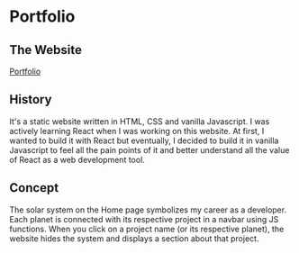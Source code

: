 # Portfolio

## The Website
[Portfolio](https://narex111.github.io/portfolio/)

## History
It's a static website written in HTML, CSS and vanilla Javascript. I was actively learning React when I was working on this website. At first, I wanted to build it with React but eventually, I decided to build it in vanilla Javascript to feel all the pain points of it and better understand all the value of React as a web development tool. 

## Concept
The solar system on the Home page symbolizes my career as a developer. Each planet is connected with its respective project in a navbar using JS functions. When you click on a project name (or its respective planet), the website hides the system and displays a section about that project. 
